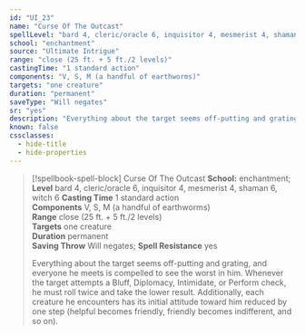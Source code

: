 ```yaml
---
id: "UI_23"
name: "Curse Of The Outcast"
spellLevel: "bard 4, cleric/oracle 6, inquisitor 4, mesmerist 4, shaman 6, witch 6"
school: "enchantment"
source: "Ultimate Intrigue"
range: "close (25 ft. + 5 ft./2 levels)"
castingTime: "1 standard action"
components: "V, S, M (a handful of earthworms)"
targets: "one creature"
duration: "permanent"
saveType: "Will negates"
sr: "yes"
description: "Everything about the target seems off-putting and grating, and everyone he meets is compelled to see the worst in him.  Whenever the target attempts a Bluff, Diplomacy, Intimidate, or Perform check, he must roll twice and take the lower result. Additionally, each creature he encounters has its initial attitude toward him reduced by one step (helpful becomes friendly, friendly becomes indifferent, and so on)."
known: false
cssclasses:
  - hide-title
  - hide-properties
---
```


> [!spellbook-spell-block] Curse Of The Outcast
> **School:** enchantment; **Level** bard 4, cleric/oracle 6, inquisitor 4, mesmerist 4, shaman 6, witch 6
> **Casting Time** 1 standard action  
> **Components** V, S, M (a handful of earthworms)  
> **Range** close (25 ft. + 5 ft./2 levels)  
> **Targets** one creature  
> **Duration** permanent  
> **Saving Throw** Will negates; **Spell Resistance** yes
> 
> Everything about the target seems off-putting and grating, and everyone he meets is compelled to see the worst in him.  Whenever the target attempts a Bluff, Diplomacy, Intimidate, or Perform check, he must roll twice and take the lower result. Additionally, each creature he encounters has its initial attitude toward him reduced by one step (helpful becomes friendly, friendly becomes indifferent, and so on).